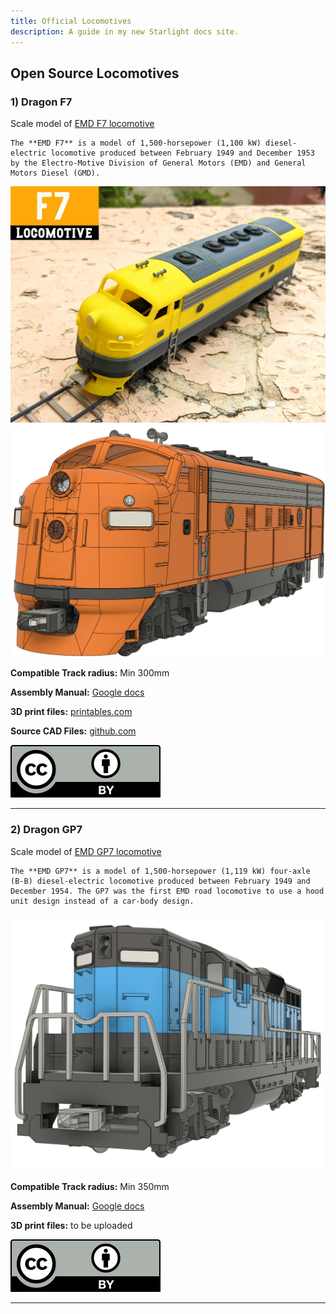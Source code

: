 ```yaml
---
title: Official Locomotives
description: A guide in my new Starlight docs site.
---
```


## Open Source Locomotives

### 1) Dragon F7
Scale model of [EMD F7 locomotive](https://en.wikipedia.org/wiki/EMD_F7)

    The **EMD F7** is a model of 1,500-horsepower (1,100 kW) diesel-electric locomotive produced between February 1949 and December 1953 by the Electro-Motive Division of General Motors (EMD) and General Motors Diesel (GMD).

![](../../../media/dragon-railway-v1/locomotive-f7-poster.jpg)
![](../../../media/dragon-railway-v1/locomotive-f7-pers.jpg)

**Compatible Track radius:** Min 300mm

**Assembly Manual:** [Google docs](https://docs.google.com/presentation/d/1AxjxZsO5vrXmXC-GFSj-jBn4ESSynoftXoCb3mvGecE)

**3D print files:** [printables.com](https://www.printables.com/model/346667)

**Source CAD Files:** [github.com](https://github.com/DragonRailway/Locomotives)

![](../../../assets/license/by.svg)

---

### 2) Dragon GP7
Scale model of [EMD GP7 locomotive](https://en.wikipedia.org/wiki/EMD_GP7)

    The **EMD GP7** is a model of 1,500-horsepower (1,119 kW) four-axle (B-B) diesel-electric locomotive produced between February 1949 and December 1954. The GP7 was the first EMD road locomotive to use a hood unit design instead of a car-body design.


![](../../../media/dragon-railway-v1/locomotive-gp7-pers.jpg)

**Compatible Track radius:** Min 350mm

**Assembly Manual:** [Google docs](https://docs.google.com/presentation/d/10gpAxvzbVgcxRMDhrzigqd9DzizsOUEcOxRqNQ-RSH4)

**3D print files:** to be uploaded

![](../../../assets/license/by.svg)

---